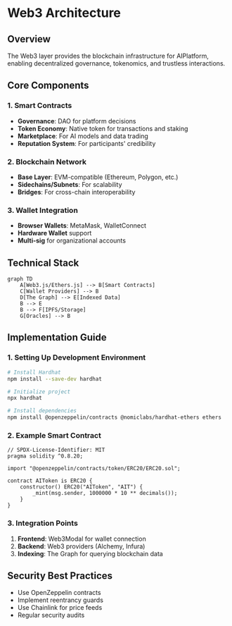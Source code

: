 # Web3 Architecture

## Overview
The Web3 layer provides the blockchain infrastructure for AIPlatform, enabling decentralized governance, tokenomics, and trustless interactions.

## Core Components

### 1. Smart Contracts
- **Governance**: DAO for platform decisions
- **Token Economy**: Native token for transactions and staking
- **Marketplace**: For AI models and data trading
- **Reputation System**: For participants' credibility

### 2. Blockchain Network
- **Base Layer**: EVM-compatible (Ethereum, Polygon, etc.)
- **Sidechains/Subnets**: For scalability
- **Bridges**: For cross-chain interoperability

### 3. Wallet Integration
- **Browser Wallets**: MetaMask, WalletConnect
- **Hardware Wallet** support
- **Multi-sig** for organizational accounts

## Technical Stack

```mermaid
graph TD
    A[Web3.js/Ethers.js] --> B[Smart Contracts]
    C[Wallet Providers] --> B
    D[The Graph] --> E[Indexed Data]
    B --> E
    B --> F[IPFS/Storage]
    G[Oracles] --> B
```

## Implementation Guide

### 1. Setting Up Development Environment
```bash
# Install Hardhat
npm install --save-dev hardhat

# Initialize project
npx hardhat

# Install dependencies
npm install @openzeppelin/contracts @nomiclabs/hardhat-ethers ethers
```

### 2. Example Smart Contract
```solidity
// SPDX-License-Identifier: MIT
pragma solidity ^0.8.20;

import "@openzeppelin/contracts/token/ERC20/ERC20.sol";

contract AIToken is ERC20 {
    constructor() ERC20("AIToken", "AIT") {
        _mint(msg.sender, 1000000 * 10 ** decimals());
    }
}
```

### 3. Integration Points
1. **Frontend**: Web3Modal for wallet connection
2. **Backend**: Web3 providers (Alchemy, Infura)
3. **Indexing**: The Graph for querying blockchain data

## Security Best Practices
- Use OpenZeppelin contracts
- Implement reentrancy guards
- Use Chainlink for price feeds
- Regular security audits
